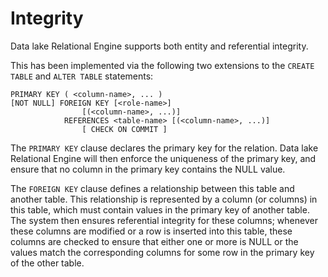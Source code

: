 <!-- loioa594815784f21015845dc1b4d3ce261c -->

# Integrity

Data lake Relational Engine supports both entity and referential integrity.

This has been implemented via the following two extensions to the `CREATE TABLE` and `ALTER TABLE` statements:

```
PRIMARY KEY ( <column-name>, ... )
[NOT NULL] FOREIGN KEY [<role-name>] 
				[(<column-name>, ...)]
			REFERENCES <table-name> [(<column-name>, ...)]
				[ CHECK ON COMMIT ]
```

The `PRIMARY KEY` clause declares the primary key for the relation. Data lake Relational Engine will then enforce the uniqueness of the primary key, and ensure that no column in the primary key contains the NULL value.

The `FOREIGN KEY` clause defines a relationship between this table and another table. This relationship is represented by a column \(or columns\) in this table, which must contain values in the primary key of another table. The system then ensures referential integrity for these columns; whenever these columns are modified or a row is inserted into this table, these columns are checked to ensure that either one or more is NULL or the values match the corresponding columns for some row in the primary key of the other table.

